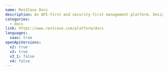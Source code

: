 ```yaml
---
name: RestCase Docs
description: An API-first and security-first management platform. Design visually and we will create a beautiful API documentation for your APIs.
categories:
  - docs
link: https://www.restcase.com/platform/docs
languages:
  saas: true
openApiVersions:
  v2: true
  v3: true
  v3_1: false
  v4: false
---
```

